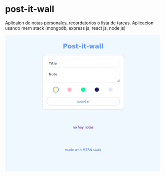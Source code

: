 # post-it-wall
Aplicaion de notas personales, recordatorios o lista de tareas. 
Aplicacion usando mern stack (mongodb, express js, react js, node js)

![post it wall cover](https://raw.githubusercontent.com/alvaro-bm18/post-it-wall/master/screenshots/PostItWall_cover.png)
